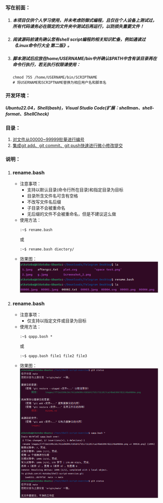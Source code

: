 ### 写在前面：
1. ##### 本项目仅供个人学习使用，并未考虑防御式编程，且仅在个人设备上测试过，所有代码请务必在限定的文件夹中测试后再运行，以防损失重要文件！
2. ##### 阅读源码前请先确认您有shell script编程的相关知识贮备，例如通读过《Linux命令行大全 第二版》。
3. ##### 脚本测试后应放在home/USERNAME/bin中并确认$PATH中含有该目录再在命令行执行，若无执行权限请使用：
    ```shell
    chmod 755 /home/USERNAME/bin/SCRIPTNAME
    # 将USERNAME和SCRIPTNAME替换为相应用户名和脚本名
    ```


### 开发环境：
##### Ubuntu22.04，Shell(bash)，Visual Studio Code(扩展：shellman、shell-format、ShellCheck)

### 目录：
1. [对文件从00000~99999批量进行编号](#i1)
2. [集成git add、git commit、git push快速进行微小修改提交](#i2)

### 说明：
1. ### <span id="i1">rename.bash</span>
    * 注意事项：
        - 支持以默认目录(命令行所在目录)和指定目录为目标
        - 目录所含文件名可含有空格
        - 不改写文件名后缀
        - 子目录不会被重命名
        - 无后缀的文件不会被重命名，但是不建议这么做
    * 使用方法：
        ```shell
        :~$ rename.bash
        ```
        或
        ```shell
        :~$ rename.bash diectory/
        ```
    * 效果图：
    ![图 1](images/00036.png)  
1. ### <span id="i2">rename.bash</span>
    * 注意事项：
        - 仅支持以指定文件或目录为目标
    * 使用方法：
        ```shell
        :~$ qapp.bash *
        ```
        或
        ```shell
        :~$ qapp.bash file1 file2 file3
        ```
    * 效果图：
    ![图 1](images/00039.png)  

    


